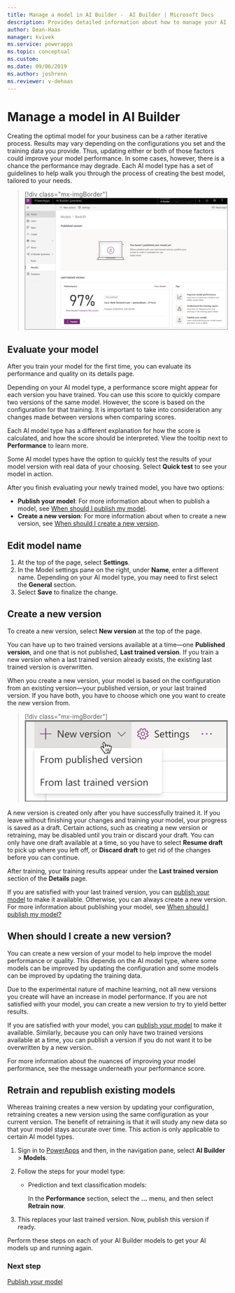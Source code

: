 ```yaml
---
title: Manage a model in AI Builder -  AI Builder | Microsoft Docs
description: Provides detailed information about how to manage your AI models in AI Builder.
author: Dean-Haas
manager: kvivek
ms.service: powerapps
ms.topic: conceptual
ms.custom: 
ms.date: 09/06/2019
ms.author: joshrenn
ms.reviewer: v-dehaas
---
```


# Manage a model in AI Builder

Creating the optimal model for your business can be a rather iterative process. Results may vary depending on the configurations you set and the training data you provide. Thus, updating either or both of those factors could improve your model performance. In some cases, however, there is a chance the performance may degrade. Each AI model type has a set of guidelines to help walk you through the process of creating the best model, tailored to your needs.

> [!div class="mx-imgBorder"]
> ![Manage AI model screen](media/manage-model.png "Manage AI model screen")

## Evaluate your model

After you train your model for the first time, you can evaluate its performance and quality on its details page.

Depending on your AI model type, a performance score might appear for each version you have trained. You can use this score to quickly compare two versions of the same model. However, the score is based on the configuration for that training. It is important to take into consideration any changes made between versions when comparing scores.

Each AI model type has a different explanation for how the score is calculated, and how the score should be interpreted. View the tooltip next to **Performance** to learn more.

Some AI model types have the option to quickly test the results of your model version with real data of your choosing. Select **Quick test** to see your model in action.

After you finish evaluating your newly trained model, you have two options:

- **Publish your model**: For more information about when to publish a model, see [When should I publish my model](publish-model.md#when-should-i-publish-my-model).
- **Create a new version**: For more information about when to create a new version, see [When should I create a new version](#when-should-i-create-a-new-version).

## Edit model name

1. At the top of the page, select **Settings**.
2. In the Model settings pane on the right, under **Name**, enter a different name. Depending on your AI model type, you may need to first select the **General** section.
3. Select **Save** to finalize the change.

## Create a new version

To create a new version, select **New version** at the top of the page.

You can have up to two trained versions available at a time—one **Published version**, and one that is not published, **Last trained version**. If you train a new version when a last trained version already exists, the existing last trained version is overwritten.

When you create a new version, your model is based on the configuration from an existing version—your published version, or  your last trained version. If you have both, you have to choose which one you want to create the new version from. 

> [!div class="mx-imgBorder"]
> ![New version menu](media/new-version-menu.png "New version menu")

A new version is created only after you have successfully trained it. If you leave without finishing your changes and training your model, your progress is saved as a draft. Certain actions, such as creating a new version or retraining, may be disabled until you train or discard your draft. You can only have one draft available at a time, so you have to select **Resume draft** to pick up where you left off, or **Discard draft** to get rid of the changes before you can continue.

After training, your training results appear under the **Last trained version** section of the **Details** page.

If you are satisfied with your last trained version, you can [publish your model](publish-model.md) to make it available. Otherwise, you can always create a new version. For more information about publishing your model, see [When should I publish my model?](publish-model.md)

## When should I create a new version?

You can create a new version of your model to help improve the model performance or quality. This depends on the AI model type, where some models can be improved by updating the configuration and some models can be improved by updating the training data.

Due to the experimental nature of machine learning, not all new versions you create will have an increase in model performance. If you are not satisfied with your model, you can create a new version to try to yield better results.

If you are satisfied with your model, you can [publish your model](publish-model.md) to make it available. Similarly, because you can only have  two trained versions available at a time, you can publish a version if you do not want it to be overwritten by a new version.

For more information about the nuances of improving your model performance, see the message underneath your performance score.

## Retrain and republish existing models

Whereas training creates a new version by updating your configuration, retraining creates a new version using the same configuration as your current version. The benefit of retraining is that it will study any new data so that your model stays accurate over time. This action is only applicable to certain AI model types.

1. Sign in to [PowerApps](https://web.powerapps.com/) and then, in the navigation pane, select **AI Builder** > **Models**.
1. Follow the steps for your model type:
    - Prediction and text classification models:

        In the **Performance** section, select the **…** menu, and then select **Retrain now**.

1. This replaces your last trained version. Now, publish this version if ready.

Perform these steps on each of your AI Builder models to get your AI models up and running again.

### Next step

[Publish your model](publish-model.md)
